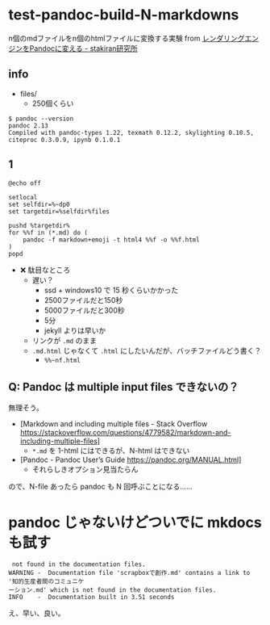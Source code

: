 # test-pandoc-build-N-markdowns
n個のmdファイルをn個のhtmlファイルに変換する実験 from [レンダリングエンジンをPandocに変える - stakiran研究所](https://scrapbox.io/sta/%E3%83%AC%E3%83%B3%E3%83%80%E3%83%AA%E3%83%B3%E3%82%B0%E3%82%A8%E3%83%B3%E3%82%B8%E3%83%B3%E3%82%92Pandoc%E3%81%AB%E5%A4%89%E3%81%88%E3%82%8B)

## info
- files/
    - 250個くらい

```
$ pandoc --version
pandoc 2.13
Compiled with pandoc-types 1.22, texmath 0.12.2, skylighting 0.10.5,
citeproc 0.3.0.9, ipynb 0.1.0.1
```

## 1

```
@echo off

setlocal
set selfdir=%~dp0
set targetdir=%selfdir%files

pushd %targetdir%
for %%f in (*.md) do (
	pandoc -f markdown+emoji -t html4 %%f -o %%f.html
)
popd
```

- :x: 駄目なところ
    - 遅い？
        - ssd + windows10 で 15 秒くらいかかった
        - 2500ファイルだと150秒
        - 5000ファイルだと300秒
        - 5分
        - jekyll よりは早いか
    - リンクが `.md` のまま
    - `.md.html` じゃなくて `.html` にしたいんだが、バッチファイルどう書く？
        - `%%~nf.html`

## Q: Pandoc は multiple input files できないの？
無理そう。

- [Markdown and including multiple files - Stack Overflow https://stackoverflow.com/questions/4779582/markdown-and-including-multiple-files]
    - `*.md` を 1-html にはできるが、N-html はできない
- [Pandoc - Pandoc User’s Guide https://pandoc.org/MANUAL.html]
    - それらしきオプション見当たらん

ので、N-file あったら pandoc も N 回呼ぶことになる……

# pandoc じゃないけどついでに mkdocs も試す

```
 not found in the documentation files.
WARNING -  Documentation file 'scrapboxで創作.md' contains a link to '知的生産者間のコミュニケ
ーション.md' which is not found in the documentation files.
INFO    -  Documentation built in 3.51 seconds
```

え、早い、良い。
